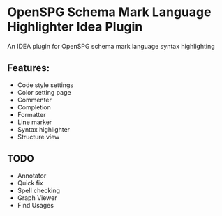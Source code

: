 # OpenSPG Schema Mark Language Highlighter Idea Plugin

An IDEA plugin for OpenSPG schema mark language syntax highlighting

## Features:

- Code style settings
- Color setting page
- Commenter
- Completion
- Formatter
- Line marker
- Syntax highlighter
- Structure view

## TODO

- Annotator
- Quick fix
- Spell checking
- Graph Viewer
- Find Usages


